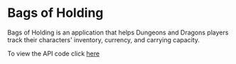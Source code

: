 # Bags of Holding #
Bags of Holding is an application that helps Dungeons and Dragons players track their characters' inventory, currency, and carrying capacity.

To view the API code click [here](https://github.com/ADial1983/BagsOfHoldingAPI)
